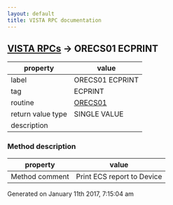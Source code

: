 ```yaml
---
layout: default
title: VISTA RPC documentation
---
```




## [VISTA RPCs](TableOfContent.md) &#8594; ORECS01 ECPRINT 

 property | value 
--- | --- 
 label | ORECS01 ECPRINT
 tag | ECPRINT
 routine | [ORECS01](http://code.osehra.org/dox/Routine_ORECS01_source.html)
 return value type | SINGLE VALUE
 description | 


### Method description

 property | value 
--- | --- 
 Method comment | Print ECS report to Device




 Generated on January 11th 2017, 7:15:04 am